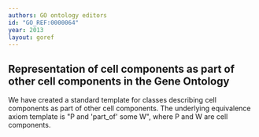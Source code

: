 ```yaml
---
authors: GO ontology editors
id: "GO_REF:0000064"
year: 2013
layout: goref
---
```


## Representation of cell components as part of other cell components in the Gene Ontology

We have created a standard template for classes describing cell components as part of other cell components. The underlying equivalence axiom template is "P and 'part_of' some W", where P and W are cell components.
